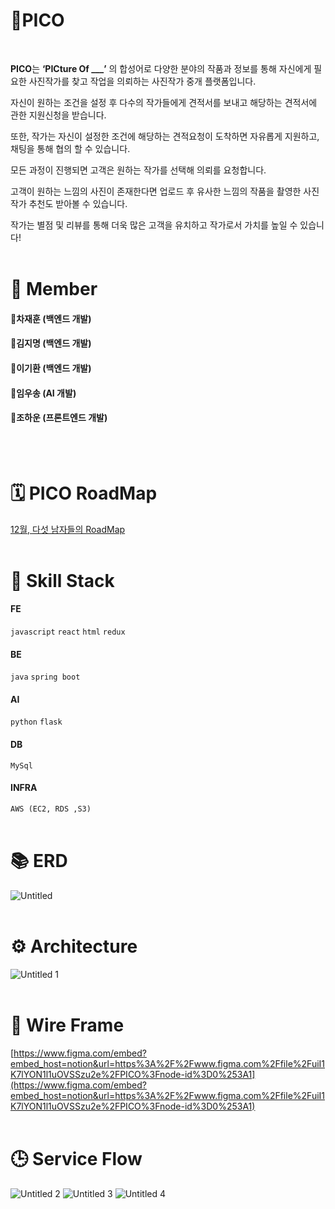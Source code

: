 # 📸PICO
<br/>

**PICO**는 **‘PICture Of ___’** 의 합성어로 다양한 분야의 작품과 정보를 통해 자신에게 필요한 사진작가를 찾고 작업을 의뢰하는 사진작가 중개 플랫폼입니다.

자신이 원하는 조건을 설정 후 다수의 작가들에게 견적서를 보내고 해당하는 견적서에 관한 지원신청을 받습니다.

또한, 작가는 자신이 설정한 조건에 해당하는 견적요청이 도착하면 자유롭게 지원하고, 채팅을 통해 협의 할 수 있습니다.

모든 과정이 진행되면 고객은 원하는 작가를 선택해 의뢰를 요청합니다.

고객이 원하는 느낌의 사진이 존재한다면 업로드 후 유사한 느낌의 작품을 촬영한 사진 작가 추천도 받아볼 수 있습니다.

작가는 별점 및 리뷰를 통해 더욱 많은 고객을 유치하고 작가로서 가치를 높일 수 있습니다!
<br/>
<br/>
# 🎄 Member

#### 🎅차재훈 (백엔드 개발)
#### 🎅김지명 (백엔드 개발)
#### 🎅이기환 (백엔드 개발)
#### 🎅임우송 (AI 개발)
#### 🎅조하운 (프론트엔드 개발)
<br/>
<br/>

# 🗓 PICO RoadMap

[12월, 다섯 남자들의 RoadMap](https://www.notion.so/03253714932740e8a8f595ea2f54f1ab) 
<br/>
<br/>

# 📜 Skill Stack

#### FE

`javascript` `react` `html` `redux`

#### BE

`java` `spring boot`

#### AI

`python` `flask`

#### DB

`MySql`

#### INFRA

`AWS (EC2, RDS ,S3)`
<br/>
<br/>

# 📚 ERD

![Untitled](https://user-images.githubusercontent.com/57335699/147416945-052dd1dc-80c4-46d5-b2a1-7c27fa300494.png)
<br/>
<br/>

# ⚙ Architecture

![Untitled 1](https://user-images.githubusercontent.com/57335699/147416977-921800ff-e7fe-4963-851d-fcd9a88e8b2e.png)
<br/>
<br/>

# 🎨 Wire Frame

[https://www.figma.com/embed?embed_host=notion&url=https%3A%2F%2Fwww.figma.com%2Ffile%2FuiI1K7lYON1l1uOVSSzu2e%2FPICO%3Fnode-id%3D0%253A1](https://www.figma.com/embed?embed_host=notion&url=https%3A%2F%2Fwww.figma.com%2Ffile%2FuiI1K7lYON1l1uOVSSzu2e%2FPICO%3Fnode-id%3D0%253A1)
<br/>
<br/>
# 🕒 Service Flow

![Untitled 2](https://user-images.githubusercontent.com/57335699/147416968-47e20552-c5d9-4d8d-ab57-efd931443e3b.png)
![Untitled 3](https://user-images.githubusercontent.com/57335699/147416972-a23fcced-bec3-4a2b-9e6e-315454a7a797.png)
![Untitled 4](https://user-images.githubusercontent.com/57335699/147416975-52cd0da4-5dd1-4b08-b472-497a6ff5ef41.png)
